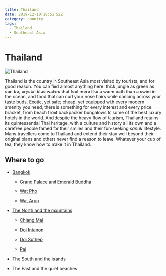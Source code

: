 ```yaml
---
title: Thailand
date: 2019-12-10T18:51:52Z
category: country
tags:
  - Thailand
  - Southeast Asia
---
```


# Thailand
<WishWidget country="TH" picture="https://upload.wikimedia.org/wikipedia/commons/thumb/b/b7/The_sculptures_of_two_mythical_giant_demons%2C_Thotsakan_and_Sahatsadecha%2C_guarding_the_eastern_gate_of_the_main_chapel_of_Wat_Arun%2C_Bangkok.jpg/250px-The_sculptures_of_two_mythical_giant_demons%2C_Thotsakan_and_Sahatsadecha%2C_guarding_the_eastern_gate_of_the_main_chapel_of_Wat_Arun%2C_Bangkok.jpg" label="true"></WishWidget>

![Thailand](https://upload.wikimedia.org/wikipedia/commons/thumb/b/b7/The_sculptures_of_two_mythical_giant_demons%2C_Thotsakan_and_Sahatsadecha%2C_guarding_the_eastern_gate_of_the_main_chapel_of_Wat_Arun%2C_Bangkok.jpg/250px-The_sculptures_of_two_mythical_giant_demons%2C_Thotsakan_and_Sahatsadecha%2C_guarding_the_eastern_gate_of_the_main_chapel_of_Wat_Arun%2C_Bangkok.jpg)

Thailand is the country in Southeast Asia most visited by tourists, and for good reason. You can find almost anything here: thick jungle as green as can be, crystal blue waters that feel more like a warm bath than a swim in the ocean, and food that can curl your nose hairs while dancing across your taste buds. Exotic, yet safe; cheap, yet equipped with every modern amenity you need, there is something for every interest and every price bracket, from beach front backpacker bungalows to some of the best luxury hotels in the world. And despite the heavy flow of tourism, Thailand retains its quintessential Thai heritage, with a culture and history all its own and a carefree people famed for their smiles and their fun-seeking _sanuk_ lifestyle. Many travellers come to Thailand and extend their stay well beyond their original plans and others never find a reason to leave. Whatever your cup of tea, they know how to make it in Thailand.

## Where to go

- [Bangkok](/thailand/bangkok)

	- [Grand Palace and Emerald Buddha](/thailand/bangkok/#grand-palace-and-emerald-bhuda) <WishWidget	country="TH" city="Bangkok" activity="Grand Palace"	picture="https://wikitravel.org/upload/shared//thumb/8/8d/F1000005.JPG/350px-F1000005.JPG"></WishWidget>

	- [Wat Pho](/thailand/bangkok/#wat-pho) <WishWidget	country="TH" city="Bangkok" activity="Wat Pho"></WishWidget>

	- [Wat Arun](/thailand/bangkok/#wat-arun) <WishWidget	country="TH" city="Bangkok" activity="Wat Arun"></WishWidget>

- [The North and the mountains](/thailand/the-north-and-the-mountains)

	- [Chiang Mai](/thailand/the-north-and-the-mountains/#chiang-mai) <WishWidget	country="TH"	city="Chiang Mai"	picture="https://wikitravel.org/upload/shared//4/46/Chiang_Mai_Banner.jpg"></WishWidget>

	- [Doi Intanon](/thailand/the-north-and-the-mountains/#other-places-to-visit) <WishWidget	country="TH" city="Chiang Mai" activity="Doi Intanon"></WishWidget>

	- [Doi Suthep](/thailand/the-north-and-the-mountains/#other-places-to-visit) <WishWidget country="TH"	city="Chiang Mai"	activity="Doi Suthep"></WishWidget>

	- [Pai](/thailand/the-north-and-the-mountains/#other-places-to-visit) <WishWidget	country="TH"	city="Pai"	picture="https://wikitravel.org/upload/shared//thumb/e/ec/Huai_Nam_Dang_National_Park.jpg/300px-Huai_Nam_Dang_National_Park.jpg"></WishWidget>

- The South and the islands

- The East and the quiet beaches
